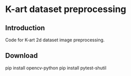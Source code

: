 # K-art dataset preprocessing 

## Introduction
Code for K-art 2d dataset image preprocessing.

## Download
pip install opencv-python
pip install pytest-shutil

